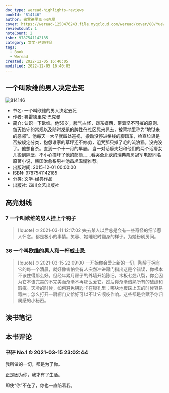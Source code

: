 ```yaml
---
doc_type: weread-highlights-reviews
bookId: "814146"
author: 弗雷德里克·巴克曼
cover: https://weread-1258476243.file.myqcloud.com/weread/cover/80/YueWen_814146/t7_YueWen_814146.jpg
reviewCount: 1
noteCount: 2
isbn: 9787541142185
category: 文学-经典作品
tags:
  - Book
  - Weread
created: 2022-12-05 16:40:05
modified: 2022-12-05 16:40:05
---
```


## 一个叫欧维的男人决定去死

![814146](https://weread-1258476243.file.myqcloud.com/weread/cover/80/YueWen_814146/t7_YueWen_814146.jpg)
- 书名: 一个叫欧维的男人决定去死
- 作者: 弗雷德里克·巴克曼
- 简介: 认识一下欧维。他59岁，脾气古怪，嫌东嫌西，带着坚不可摧的原则、每天恪守的常规以及随时发飙的脾性在社区晃来晃去，被背地里称为“地狱来的恶邻”。他每天一大早就四处巡视，搬动没停进格线的脚踏车，检查垃圾是否按规定分类，抱怨谁家的草坪还不修剪，诅咒那只掉了毛的流浪猫。没完没了。他想自杀。直到一个十一月的早晨，当一对话痨夫妇和他们的两个话痨女儿搬到隔壁，不小心撞坏了他的邮筒……看哭全北欧的瑞典票房冠军电影同名原著小说，韩国治愈系男神池昌旭温情推荐。
- 出版时间: 2015-12-01 00:00:00
- ISBN: 9787541142185
- 分类: 文学-经典作品
- 出版社: 四川文艺出版社

## 高亮划线

### 7 一个叫欧维的男人挂上个钩子


> [!quote] ⏱ 2021-03-11 12:17:02
> 失去某人以后总是会有一些奇怪的细节惹人怀念。都是极小的事情。笑容、她睡眠时翻身的样子。为她粉刷房间。
 


### 36 一个叫欧维的男人和一杯威士忌


> [!quote] ⏱ 2021-03-15 22:09:00
> 一开始你会爱上新的一切，陶醉于拥有它的每一个清晨，就好像害怕会有人突然冲进房门指出这是个错误，你根本不该住得那么好。但经年累月房子的外墙开始陈旧，木板七翘八裂，你会因为它本该完美的不完美而渐渐不再那么爱它。然后你渐渐谙熟所有的破绽和瑕疵。天冷的时候，如何避免钥匙卡在锁孔里；哪块地板踩上去的时候容易弯曲；怎么打开一扇橱门又恰好可以不让它嘎吱作响。这些都是会赋予你归属感的小秘密。
 



## 读书笔记


## 本书评论

### 书评 No.1 ⏱ 2021-03-15 23:02:44

我所做的一切，都是为了你。

正是因为你，我才有了生活。

即使“你”不在了，你也一直陪着我。

